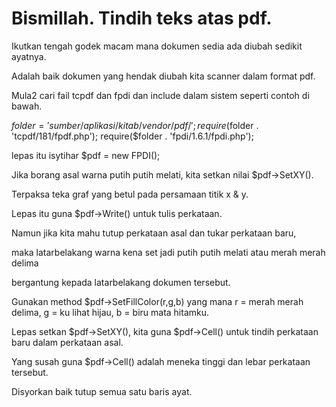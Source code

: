 # Bismillah. Tindih teks atas pdf.

Ikutkan tengah godek macam mana dokumen sedia ada diubah sedikit ayatnya.

Adalah baik dokumen yang hendak diubah kita scanner dalam format pdf.

Mula2 cari fail tcpdf dan fpdi dan include dalam sistem seperti contoh di bawah.

$folder = 'sumber/aplikasi/kitab/vendor/pdf/';
require($folder . 'tcpdf/181/fpdf.php');
require($folder . 'fpdi/1.6.1/fpdi.php');

lepas itu isytihar $pdf = new FPDI();

Jika borang asal warna putih putih melati, kita setkan nilai $pdf->SetXY().

Terpaksa teka graf yang betul pada persamaan titik x & y.

Lepas itu guna $pdf->Write() untuk tulis perkataan.

Namun jika kita mahu tutup perkataan asal dan tukar perkataan baru, 

maka latarbelakang warna kena set jadi putih putih melati atau merah merah delima

bergantung kepada latarbelakang dokumen tersebut.

Gunakan method $pdf->SetFillColor(r,g,b) yang mana
r = merah merah delima, 
g = ku lihat hijau, 
b = biru mata hitamku.

Lepas setkan $pdf->SetXY(), kita guna $pdf->Cell() untuk tindih perkataan baru dalam perkataan asal.

Yang susah guna $pdf->Cell() adalah meneka tinggi dan lebar perkataan tersebut.

Disyorkan baik tutup semua satu baris ayat.

